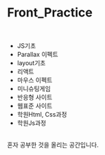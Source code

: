 <h1>Front_Practice</h1>
<br>
<ul>
  <li>JS기초</li>
  <li>Parallax 이펙트</li>
  <li>layout기초</li>
  <li>리액트</li>
  <li>마우스 이펙트</li>
  <li>미니슈팅게임</li>
  <li>반응형 사이트</li>
  <li>웹표준 사이트</li>
  <li>학원Html, Css과정</li>
  <li>학원Js과정</li>
</ul>
<br>
<span>혼자 공부한 것을 올리는 공간입니다.</span>
